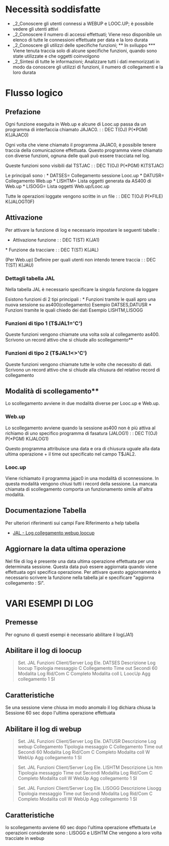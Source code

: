 # Necessità soddisfatte
 - _2_Conoscere gli utenti connessi a WEBUP e LOOC.UP;  è possibile vedere gli utenti attivi
 - _2_Conoscere il numero di accessi effettuati;  Viene reso disponibile un elenco di tutte le connessioni effettuate per data e la loro durata
 - _2_Conoscere gli utilizzi delle specifiche funzioni;  \*\* In sviluppo \*\*\*  Viene tenuta traccia solo di alcune specifiche funzioni, quando sono state utilizzate e che oggetti coinvolgono
 - _2_Sintesi di tutte le informazioni;  Analizzare tutti i dati memorizzati in modo da conoscere gli utilizzi di funzioni, il numero di collegamenti  e la loro durata

# Flusso logico
## Prefazione
Ogni funzione eseguita in Web.up e alcune di Looc.up passa da  un programma di interfaccia chiamato JAJAC0.
 :  : DEC T(OJ) P(\*PGM) K(JAJAC0)

Ogni volta che viene chiamato il programma JAJAC0, è possibile tenere traccia della comunicazione effettuata. Questo programma viene chiamato con diverse funzioni, ognuna delle quali può essere tracciata nel log.

Queste funzioni sono visibili dal TSTJAC
 :  : DEC T(OJ) P(\*PGM) K(TSTJAC)

Le principali sono : 
 \* DATSES= Collegamento sessione Looc.up
 \* DATUSR= Collegamento Web.up
 \* LISHTM= Lista oggetti generata da AS400 di Web.up
 \* LISOGG= Lista oggetti Web.up/Looc.up

Tutte le operazioni loggate vengono scritte in un file
 :  : DEC T(OJ) P(\*FILE) K(JALOGT0F)

## Attivazione
Per attivare la funzione di log e necessario impostare le seguenti tabelle : 
-  Attivazione funzione
 :  : DEC T(ST) K(JA1)

 \* Funzione da tracciare
 :  : DEC T(ST) K(JAL)

(Per Web.up) Definire per quali utenti non intendo tenere traccia
 :  : DEC T(ST) K(JAU)

### Dettagli tabella JAL
Nella tabella JAL è necessario specificare la singola funzione da loggare

Esistono funzioni di 2 tipi principali : 
 \* Funzioni tramite le quali apro una nuova sessione su as400(collegamento)
Esempio DATSES,DATUSR
 \* Funzioni tramite le quali chiedo dei dati
Esempio LISHTM,LISOGG

### Funzioni di tipo 1 (T$JAL1='C')
Queste funzioni vengono chiamate una volta sola al collegamento as400. Scrivono un record attivo che si chiude allo scollegamento\*\*

### Funzioni di tipo 2 (T$JAL1<>'C')
Queste funzioni vengono chiamate tutte le volte che necessito di dati. Scrivono un record attivo che si chiude alla chiusura del relativo record di collegamento

## Modalità di scollegamento\*\*
Lo scollegamento avviene in due modalità diverse per Looc.up e Web.up.

### Web.up
Lo scollegamento avviene quando la sessione as400 non è più attiva al richiamo di uno specifico programma di fasatura (JALOG1)
 :  : DEC T(OJ) P(\*PGM) K(JALOG1)

Questo programma attribuisce una data e ora di chiusura uguale alla data ultima operazione + il time out specificato nel campo T$JAL2.

### Looc.up
Viene richiamato il programma jajac0 in una modalità di sconnessione. In questa modalità vengono chiusi tutti i record della sessione.
La mancata chiamata di scollegamento comporta un funzionamento simile all'altra modalità.

## Documentazione Tabella
Per ulteriori riferimenti sui campi Fare Riferimento a help tabella
- [JAL - Log collegamento webup loocup](Sorgenti/DOC/OG/TA/JAL)

## Aggiornare la data ultima operazione
Nel file di log è presente una data ultima operazione effettuata per una determinata sessione. Questa data può essere aggiornata quando viene effettuata ogni specifica operazione. Per attivare questo aggiornamento è necessario scrivere la funzione nella tabella jal e specificare "aggiorna collegamento :  Sì".

# VARI ESEMPI DI LOG
## Premesse
Per ognuno di questi esempi è necessario abilitare il log(JA1)

## Abilitare il log di loocup
>Set. JAL Funzioni Client/Server Log
Ele. DATSES
Descrizione          Log loocup
Tipologia messaggio  C                  Collegamento
Time out Secondi        60
Modalita Log Rid/Com C                  Completo
Modalita coll        L                  LoocUp
Agg collegamento     1                  SI


## Caratteristiche
Se una sessione viene chiusa im modo anomalo il log dichiara chiusa la Sessione 60 sec dopo l'ultima operazione effettuata

## Abilitare il log di webup
>Set. JAL Funzioni Client/Server Log
Ele. DATUSR
Descrizione          Log webup Collegamento
Tipologia messaggio  C                  Collegamento
Time out Secondi        60
Modalita Log Rid/Com C                  Completo
Modalita coll        W                  WebUp
Agg collegamento     1                  SI


>Set. JAL Funzioni Client/Server Log
Ele. LISHTM
Descrizione          Lis htm
Tipologia messaggio
Time out Secondi
Modalita Log Rid/Com C                  Completo
Modalita coll        W                  WebUp
Agg collegamento     1                  SI


>Set. JAL Funzioni Client/Server Log
Ele. LISOGG
Descrizione          Lisogg
Tipologia messaggio
Time out Secondi
Modalita Log Rid/Com C                  Completo
Modalita coll        W                  WebUp
Agg collegamento     1                  SI


## Caratteristiche
lo scollegamento avviene 60 sec dopo l'ultima operazione effettuata Le operazioni considerate sono : LISOGG e LISHTM Che vengono a loro volta tracciate in webup
